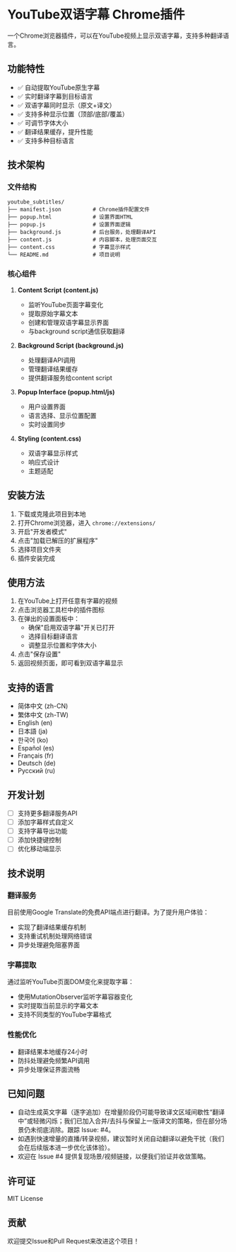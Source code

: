 # YouTube双语字幕 Chrome插件

一个Chrome浏览器插件，可以在YouTube视频上显示双语字幕，支持多种翻译语言。

## 功能特性

- ✅ 自动提取YouTube原生字幕
- ✅ 实时翻译字幕到目标语言
- ✅ 双语字幕同时显示（原文+译文）
- ✅ 支持多种显示位置（顶部/底部/覆盖）
- ✅ 可调节字体大小
- ✅ 翻译结果缓存，提升性能
- ✅ 支持多种目标语言

## 技术架构

### 文件结构
```
youtube_subtitles/
├── manifest.json          # Chrome插件配置文件
├── popup.html             # 设置界面HTML
├── popup.js               # 设置界面逻辑
├── background.js          # 后台服务，处理翻译API
├── content.js             # 内容脚本，处理页面交互
├── content.css            # 字幕显示样式
└── README.md              # 项目说明
```

### 核心组件

1. **Content Script (content.js)**
   - 监听YouTube页面字幕变化
   - 提取原始字幕文本
   - 创建和管理双语字幕显示界面
   - 与background script通信获取翻译

2. **Background Script (background.js)**
   - 处理翻译API调用
   - 管理翻译结果缓存
   - 提供翻译服务给content script

3. **Popup Interface (popup.html/js)**
   - 用户设置界面
   - 语言选择、显示位置配置
   - 实时设置同步

4. **Styling (content.css)**
   - 双语字幕显示样式
   - 响应式设计
   - 主题适配

## 安装方法

1. 下载或克隆此项目到本地
2. 打开Chrome浏览器，进入 `chrome://extensions/`
3. 开启"开发者模式"
4. 点击"加载已解压的扩展程序"
5. 选择项目文件夹
6. 插件安装完成

## 使用方法

1. 在YouTube上打开任意有字幕的视频
2. 点击浏览器工具栏中的插件图标
3. 在弹出的设置面板中：
   - 确保"启用双语字幕"开关已打开
   - 选择目标翻译语言
   - 调整显示位置和字体大小
4. 点击"保存设置"
5. 返回视频页面，即可看到双语字幕显示

## 支持的语言

- 简体中文 (zh-CN)
- 繁体中文 (zh-TW)
- English (en)
- 日本語 (ja)
- 한국어 (ko)
- Español (es)
- Français (fr)
- Deutsch (de)
- Русский (ru)

## 开发计划

- [ ] 支持更多翻译服务API
- [ ] 添加字幕样式自定义
- [ ] 支持字幕导出功能
- [ ] 添加快捷键控制
- [ ] 优化移动端显示

## 技术说明

### 翻译服务
目前使用Google Translate的免费API端点进行翻译。为了提升用户体验：
- 实现了翻译结果缓存机制
- 支持重试机制处理网络错误
- 异步处理避免阻塞界面

### 字幕提取
通过监听YouTube页面DOM变化来提取字幕：
- 使用MutationObserver监听字幕容器变化
- 实时提取当前显示的字幕文本
- 支持不同类型的YouTube字幕格式

### 性能优化
- 翻译结果本地缓存24小时
- 防抖处理避免频繁API调用
- 异步处理保证界面流畅


## 已知问题

- 自动生成英文字幕（逐字追加）在增量阶段仍可能导致译文区域间歇性“翻译中”或轻微闪烁；我们已加入合并/去抖与保留上一版译文的策略，但在部分场景仍未彻底消除。跟踪 Issue: #4。
- 如遇到快速增量的直播/转录视频，建议暂时关闭自动翻译以避免干扰（我们会在后续版本进一步优化该体验）。
- 欢迎在 Issue #4 提供复现场景/视频链接，以便我们验证并收敛策略。

## 许可证

MIT License

## 贡献

欢迎提交Issue和Pull Request来改进这个项目！
